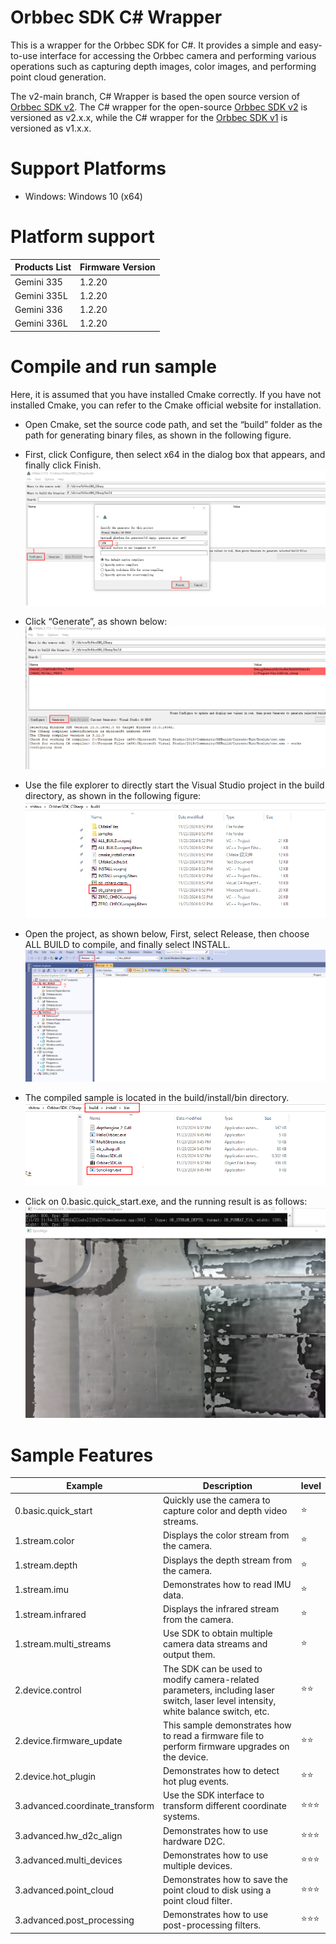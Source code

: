 # Orbbec SDK C# Wrapper

This is a wrapper for the Orbbec SDK for C#. It provides a simple and easy-to-use interface for accessing the Orbbec camera and performing various operations such as capturing depth images, color images, and performing point cloud generation.

The v2-main branch, C# Wrapper is based the open source version of [Orbbec SDK v2](https://github.com/orbbec/OrbbecSDK_v2). The C# wrapper for the open-source [Orbbec SDK v2](https://github.com/orbbec/OrbbecSDK_v2) is versioned as v2.x.x, while the C# wrapper for the [Orbbec SDK v1](https://github.com/orbbec/OrbbecSDK) is versioned as v1.x.x.

# Support Platforms
- Windows: Windows 10 (x64)

# Platform support
| **Products List** | **Firmware Version**        |
|-------------------|-----------------------------|
| Gemini 335        | 1.2.20                   |
| Gemini 335L        | 1.2.20                    |
| Gemini 336        | 1.2.20                      |
| Gemini 336L        | 1.2.20                    |

# Compile and run sample
Here, it is assumed that you have installed Cmake correctly. If you have not installed Cmake, you can refer to the Cmake official website for installation.
- Open Cmake, set the source code path, and set the “build” folder as the path for generating binary files, as shown in the following figure.

- First, click Configure, then select x64 in the dialog box that appears, and finally click Finish.
![compile-1](image/compile-1.png)

- Click “Generate”, as shown below:
![compile-2](image/compile-2.png)

- Use the file explorer to directly start the Visual Studio project in the build directory, as shown in the following figure:
![compile-3](image/compile-3.png)

- Open the project, as shown below, First, select Release, then choose ALL BUILD to compile, and finally select INSTALL.
![compile-4](image/compile-4.png)

- The compiled sample is located in the build/install/bin directory. 
![compile-5](image/compile-5.png)
- Click on 0.basic.quick_start.exe, and the running result is as follows:
![compile-6](image/compile-6.png)

# Sample Features
| Example                | Description              |      level              |
| --------------------- | ------------------------ |----------------|
| 0.basic.quick_start | Quickly use the camera to capture color and depth video streams.|  ⭐   |
| 1.stream.color | Displays the color stream from the camera.|    ⭐   |
| 1.stream.depth | Displays the depth stream from the camera.|    ⭐   |
| 1.stream.imu | Demonstrates how to read IMU data.|   ⭐   |
| 1.stream.infrared | Displays the infrared stream from the camera.|   ⭐   |
| 1.stream.multi_streams | Use SDK to obtain multiple camera data streams and output them.|      ⭐   |
| 2.device.control | The SDK can be used to modify camera-related parameters, including laser switch, laser level intensity, white balance switch, etc.|   ⭐⭐  |
| 2.device.firmware_update | This sample demonstrates how to read a firmware file to perform firmware upgrades on the device.|   ⭐⭐    |
| 2.device.hot_plugin | Demonstrates how to detect hot plug events.| ⭐⭐    |
| 3.advanced.coordinate_transform | Use the SDK interface to transform different coordinate systems.| ⭐⭐⭐    |
| 3.advanced.hw_d2c_align | Demonstrates how to use hardware D2C.|  ⭐⭐⭐    |
| 3.advanced.multi_devices | Demonstrates how to use multiple devices.| ⭐⭐⭐    | 
| 3.advanced.point_cloud | Demonstrates how to save the point cloud to disk using a point cloud filter.| ⭐⭐⭐    |
| 3.advanced.post_processing | Demonstrates how to use post-processing filters.| ⭐⭐⭐    |
                                                                               

